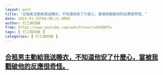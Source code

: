 ```yaml
---
layout: post
title: "合租男主動給我送睡衣，不知道他安了什麼心，當被我戳破他的反應很奇怪。"
date: 2022-01-25T04:00:21.000Z
author: 打工妹四妹
from: https://www.youtube.com/watch?v=urJxKV6DDTw
tags: [ 打工妹四妹 ]
categories: [ 打工妹四妹 ]
---
```

<!--1643083221000-->
[合租男主動給我送睡衣，不知道他安了什麼心，當被我戳破他的反應很奇怪。](https://www.youtube.com/watch?v=urJxKV6DDTw)
------

<div>

</div>
